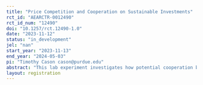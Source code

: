 ```yaml
---
title: "Price Competition and Cooperation on Sustainable Investments"
rct_id: "AEARCTR-0012490"
rct_id_num: "12490"
doi: "10.1257/rct.12490-1.0"
date: "2023-11-12"
status: "in_development"
jel: "nan"
start_year: "2023-11-13"
end_year: "2024-05-03"
pi: "Timothy Cason cason@purdue.edu"
abstract: "This lab experiment investigates how potential cooperation between firms on sustainable consumption and production (SCP) investments affects subsequent price competition. In an initial stage, duopolists make a binary sustainability investment decision (e.g., corresponding to waste and pollution reduction, energy efficiency technology adoption, etc.) that affects their costs. Investment also shifts demand, as some consumers value sustainability. In later stages firms set prices simultaneously in a sequence of indefinitely repeated rounds. To investigate how cooperation in SCP investment affects price competition, in some treatments the sellers can communicate in the investment stage. The experiment implements communication using free-form chat or more restrictive messages focused on the investment decision in different treatments. It also includes exogenous random variation in investment success. Treatments also vary costs and demand so that either investment or non-investment is a profit-maximizing strategy conditional on noncooperative pricing. The experiment also elicits subjects’ risk tolerance and social value orientation."
layout: registration
---
```


